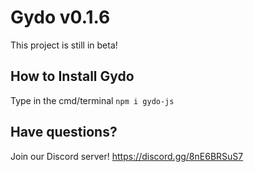 # Gydo v0.1.6

This project is still in beta!

## How to Install Gydo

Type in the cmd/terminal
`
npm i gydo-js
`

## Have questions?
Join our Discord server!
https://discord.gg/8nE6BRSuS7
